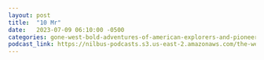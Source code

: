 ```yaml
---
layout: post
title:  "10 Mr"
date:   2023-07-09 06:10:00 -0500
categories: gone-west-bold-adventures-of-american-explorers-and-pioneers
podcast_link: https://nilbus-podcasts.s3.us-east-2.amazonaws.com/the-well-trained-mind/Gone%20West!%20Bold%20Adventures%20of%20American%20Explorers%20and%20Pioneers/10%20Mr.%20Fulton's%20Steamboat.mp3
---
```

